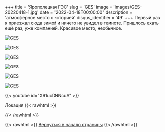 +++
title = 'Ярополецкая ГЭС'
slug = 'GES'
image = 'images/GES-20220418-1.jpg'
date = "2022-04-18T00:00:00"
description = 'атмосферное место с историей'
disqus_identifier = '49'
+++
Первый раз я приезжал сюда зимой и ничего не увидел в темноте. Пришлось ехать ещё раз, уже компанией. Красивое место, необычное.

![GES](/images/GES-20220418-2.jpg)

![GES](/images/GES-20220418-3.jpg)

![GES](/images/GES-20220418-4.jpg)

![GES](/images/GES-20220418-5.jpg)

![GES](/images/GES-20220418-6.jpg)

![GES](/images/GES-20220418-7.jpg)

{{< youtube id="X91ucDNNcuA" >}}

Локация
{{< rawhtml >}}
<script type="text/javascript" charset="utf-8" async src="https://api-maps.yandex.ru/services/constructor/1.0/js/?um=constructor%3Ae58f530caa82072e236a3f17afea5dd9357a2d8f1b75100df3f2942e6282ff75&amp;width=500&amp;height=400&amp;lang=ru_RU&amp;scroll=true"></script>
{{< /rawhtml >}}

{{< rawhtml >}}
<a href="#">Вернуться в начало страницы</a>
{{< /rawhtml >}}
